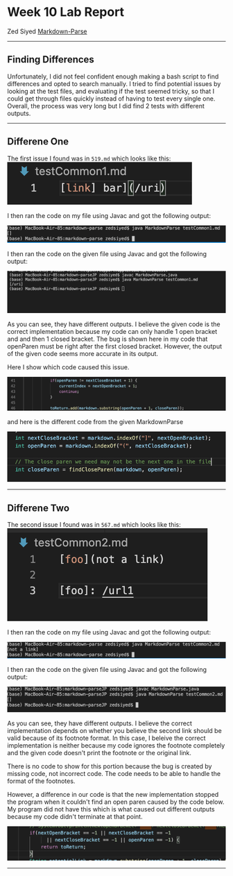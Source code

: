 # Week 10 Lab Report

Zed Siyed
[Markdown-Parse](https://github.com/zsiyed/markdown-parse)

***
## Finding Differences ##

 Unfortunately, I did not feel confident enough making a bash script to find differences and opted to search manually.
 I tried to find potential issues by looking at the test files, and evaluating if the test seemed tricky, so that I could get through files quickly instead of having to test every single one. Overall, the process was very long but I did find 2 tests with different outputs.

***
## Differene One ##

The first issue I found was in `519.md` which looks like this:
![image](519.png)

I then ran the code on my file using Javac and got the following output:

![image](MyCodeOutput1.png)

I then ran the code on the given file using Javac and got the following output:

![image](JPCodeOutput1.png)

As you can see, they have different outputs. I believe the given code is the correct implementation because my code can only handle 1 open bracket and and then 1 closed bracket. The bug is shown here in my code that openParen must be right after the first closed bracket. However, the output of the given code seems more accurate in its output.

Here I show which code caused this issue.

![image](issueCode1.png)

and here is the different code from the given MarkdownParse

![image](issueCode1JP.png)



***

## Differene Two ##

The second issue I found was in `567.md` which looks like this:
![image](567.png)

I then ran the code on my file using Javac and got the following output:

![image](MyCodeOutput2.png)

I then ran the code on the given file using Javac and got the following output:

![image](JPCodeOutput2.png)

As you can see, they have different outputs. I believe the correct implementation depends on whether you believe the second link should be valid because of its footnote format. In this case, I beleive the correct implementation is neither because my code ignores the footnote completely and the given code doesn't print the footnote or the original link.

There is no code to show for this portion because the bug is created by missing code, not incorrect code. The code needs to be able to handle the format of the footnotes.

However, a difference in our code is that the new implementation stopped the program when it couldn't find an open paren caused by the code below. My program did not have this which is what caused out different outputs because my code didn't terminate at that point.

![image](O2.png)

***